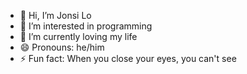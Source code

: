 - 👋 Hi, I’m Jonsi Lo
- 👀 I’m interested in programming
- 🌱 I’m currently loving my life
- 😄 Pronouns: he/him
- ⚡ Fun fact: When you close your eyes, you can't see


